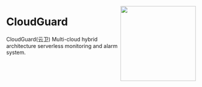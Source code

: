 [<img src="https://user-images.githubusercontent.com/82210954/222165663-ad1d5cb2-c5e6-419f-91e0-f295a8fe07fb.png" align="right" high="200" width="200"/>](http://www.monitoringartist.com 'DevOps / Docker / Kubernetes / AWS ECS / Zabbix / Zenoss / Terraform / Monitoring')
# CloudGuard
CloudGuard(云卫) Multi-cloud hybrid architecture serverless monitoring and alarm system.
